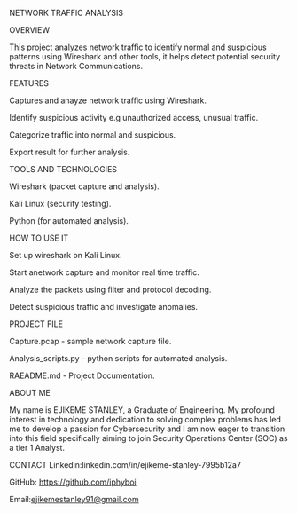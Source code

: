 NETWORK TRAFFIC ANALYSIS

OVERVIEW

This project analyzes network traffic to identify normal and suspicious patterns using Wireshark and other tools, it helps detect potential security threats in Network Communications.

FEATURES

Captures and anayze network traffic using Wireshark.

Identify suspicious activity e.g unauthorized access, unusual traffic.

Categorize traffic into normal and suspicious.

Export result for further analysis.

TOOLS AND TECHNOLOGIES

Wireshark (packet capture and analysis).

Kali Linux (security testing).

Python (for automated analysis).

HOW TO USE IT

Set up wireshark on Kali Linux.

Start anetwork capture and monitor real time traffic.

Analyze the packets using filter and protocol decoding. 

Detect suspicious traffic and investigate anomalies.

PROJECT FILE

Capture.pcap - sample network capture file. 

Analysis_scripts.py - python scripts for automated analysis.

RAEADME.md - Project Documentation.

ABOUT ME

My name is EJIKEME STANLEY, a Graduate of Engineering. My profound interest in technology and dedication to solving complex problems has led me to develop a passion for Cybersecurity and I am now eager to transition into this field specifically aiming to join Security Operations Center (SOC) as a tier 1 Analyst.

CONTACT
Linkedin:linkedin.com/in/ejikeme-stanley-7995b12a7

GitHub: https://github.com/iphyboi

Email:ejikemestanley91@gmail.com

